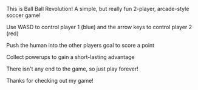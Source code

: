 This is Ball Ball Revolution! A simple, but really fun 2-player, arcade-style soccer game!

Use WASD to control player 1 (blue) and the arrow keys to control player 2 (red)

Push the human into the other players goal to score a point

Collect powerups to gain a short-lasting advantage

There isn't any end to the game, so just play forever!

Thanks for checking out my game!
